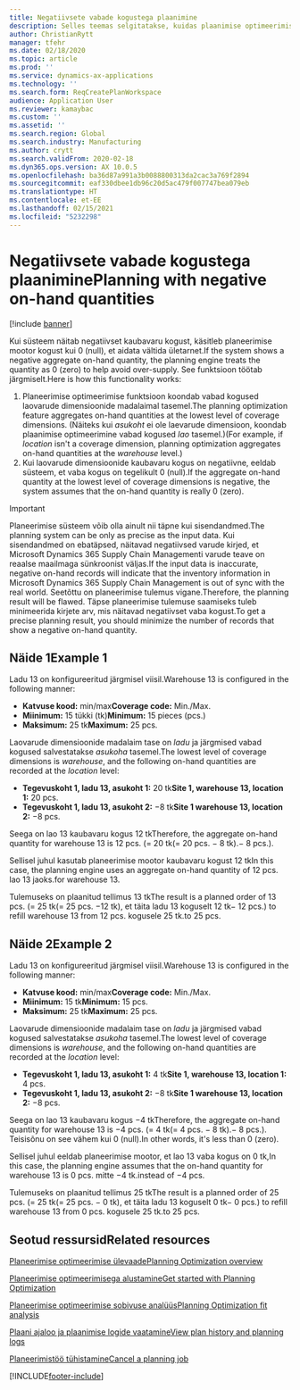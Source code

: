 ```yaml
---
title: Negatiivsete vabade kogustega plaanimine
description: Selles teemas selgitatakse, kuidas plaanimise optimeerimise kasutamisel käsitsetakse negatiivset kaubavaru.
author: ChristianRytt
manager: tfehr
ms.date: 02/18/2020
ms.topic: article
ms.prod: ''
ms.service: dynamics-ax-applications
ms.technology: ''
ms.search.form: ReqCreatePlanWorkspace
audience: Application User
ms.reviewer: kamaybac
ms.custom: ''
ms.assetid: ''
ms.search.region: Global
ms.search.industry: Manufacturing
ms.author: crytt
ms.search.validFrom: 2020-02-18
ms.dyn365.ops.version: AX 10.0.5
ms.openlocfilehash: ba36d87a991a3b0088800313da2cac3a769f2894
ms.sourcegitcommit: eaf330dbee1db96c20d5ac479f007747bea079eb
ms.translationtype: HT
ms.contentlocale: et-EE
ms.lasthandoff: 02/15/2021
ms.locfileid: "5232298"
---
```

# <a name="planning-with-negative-on-hand-quantities"></a><span data-ttu-id="6bdd9-103">Negatiivsete vabade kogustega plaanimine</span><span class="sxs-lookup"><span data-stu-id="6bdd9-103">Planning with negative on-hand quantities</span></span>

[!include [banner](../../includes/banner.md)]

<span data-ttu-id="6bdd9-104">Kui süsteem näitab negatiivset kaubavaru kogust, käsitleb planeerimise mootor kogust kui 0 (null), et aidata vältida ületarnet.</span><span class="sxs-lookup"><span data-stu-id="6bdd9-104">If the system shows a negative aggregate on-hand quantity, the planning engine treats the quantity as 0 (zero) to help avoid over-supply.</span></span> <span data-ttu-id="6bdd9-105">See funktsioon töötab järgmiselt.</span><span class="sxs-lookup"><span data-stu-id="6bdd9-105">Here is how this functionality works:</span></span>

1. <span data-ttu-id="6bdd9-106">Planeerimise optimeerimise funktsioon koondab vabad kogused laovarude dimensioonide madalaimal tasemel.</span><span class="sxs-lookup"><span data-stu-id="6bdd9-106">The planning optimization feature aggregates on-hand quantities at the lowest level of coverage dimensions.</span></span> <span data-ttu-id="6bdd9-107">(Näiteks kui *asukoht* ei ole laevarude dimensioon, koondab plaanimise optimeerimine vabad kogused *lao* tasemel.)</span><span class="sxs-lookup"><span data-stu-id="6bdd9-107">(For example, if *location* isn't a coverage dimension, planning optimization aggregates on-hand quantities at the *warehouse* level.)</span></span>
1. <span data-ttu-id="6bdd9-108">Kui laovarude dimensioonide kaubavaru kogus on negatiivne, eeldab süsteem, et vaba kogus on tegelikult 0 (null).</span><span class="sxs-lookup"><span data-stu-id="6bdd9-108">If the aggregate on-hand quantity at the lowest level of coverage dimensions is negative, the system assumes that the on-hand quantity is really 0 (zero).</span></span>

> [!IMPORTANT]
> <span data-ttu-id="6bdd9-109">Planeerimise süsteem võib olla ainult nii täpne kui sisendandmed.</span><span class="sxs-lookup"><span data-stu-id="6bdd9-109">The planning system can be only as precise as the input data.</span></span> <span data-ttu-id="6bdd9-110">Kui sisendandmed on ebatäpsed, näitavad negatiivsed varude kirjed, et Microsoft Dynamics 365 Supply Chain Managementi varude teave on reaalse maailmaga sünkroonist väljas.</span><span class="sxs-lookup"><span data-stu-id="6bdd9-110">If the input data is inaccurate, negative on-hand records will indicate that the inventory information in Microsoft Dynamics 365 Supply Chain Management is out of sync with the real world.</span></span> <span data-ttu-id="6bdd9-111">Seetõttu on planeerimise tulemus vigane.</span><span class="sxs-lookup"><span data-stu-id="6bdd9-111">Therefore, the planning result will be flawed.</span></span> <span data-ttu-id="6bdd9-112">Täpse planeerimise tulemuse saamiseks tuleb minimeerida kirjete arv, mis näitavad negatiivset vaba kogust.</span><span class="sxs-lookup"><span data-stu-id="6bdd9-112">To get a precise planning result, you should minimize the number of records that show a negative on-hand quantity.</span></span>

## <a name="example-1"></a><span data-ttu-id="6bdd9-113">Näide 1</span><span class="sxs-lookup"><span data-stu-id="6bdd9-113">Example 1</span></span>

<span data-ttu-id="6bdd9-114">Ladu 13 on konfigureeritud järgmisel viisil.</span><span class="sxs-lookup"><span data-stu-id="6bdd9-114">Warehouse 13 is configured in the following manner:</span></span>

- <span data-ttu-id="6bdd9-115">**Katvuse kood:** min/max</span><span class="sxs-lookup"><span data-stu-id="6bdd9-115">**Coverage code:** Min./Max.</span></span>
- <span data-ttu-id="6bdd9-116">**Miinimum:** 15 tükki (tk)</span><span class="sxs-lookup"><span data-stu-id="6bdd9-116">**Minimum:** 15 pieces (pcs.)</span></span>
- <span data-ttu-id="6bdd9-117">**Maksimum:** 25 tk</span><span class="sxs-lookup"><span data-stu-id="6bdd9-117">**Maximum:** 25 pcs.</span></span>

<span data-ttu-id="6bdd9-118">Laovarude dimensioonide madalaim tase on *ladu* ja järgmised vabad kogused salvestatakse *asukoha* tasemel.</span><span class="sxs-lookup"><span data-stu-id="6bdd9-118">The lowest level of coverage dimensions is *warehouse*, and the following on-hand quantities are recorded at the *location* level:</span></span>

- <span data-ttu-id="6bdd9-119">**Tegevuskoht 1, ladu 13, asukoht 1:** 20 tk</span><span class="sxs-lookup"><span data-stu-id="6bdd9-119">**Site 1, warehouse 13, location 1:** 20 pcs.</span></span>
- <span data-ttu-id="6bdd9-120">**Tegevuskoht 1, ladu 13, asukoht 2:** &minus;8 tk</span><span class="sxs-lookup"><span data-stu-id="6bdd9-120">**Site 1 warehouse 13, location 2:** &minus;8 pcs.</span></span>

<span data-ttu-id="6bdd9-121">Seega on lao 13 kaubavaru kogus 12 tk</span><span class="sxs-lookup"><span data-stu-id="6bdd9-121">Therefore, the aggregate on-hand quantity for warehouse 13 is 12 pcs.</span></span> <span data-ttu-id="6bdd9-122">(= 20 tk</span><span class="sxs-lookup"><span data-stu-id="6bdd9-122">(= 20 pcs.</span></span> <span data-ttu-id="6bdd9-123">&minus; 8 tk).</span><span class="sxs-lookup"><span data-stu-id="6bdd9-123">&minus; 8 pcs.).</span></span>

<span data-ttu-id="6bdd9-124">Sellisel juhul kasutab planeerimise mootor kaubavaru kogust 12 tk</span><span class="sxs-lookup"><span data-stu-id="6bdd9-124">In this case, the planning engine uses an aggregate on-hand quantity of 12 pcs.</span></span> <span data-ttu-id="6bdd9-125">lao 13 jaoks.</span><span class="sxs-lookup"><span data-stu-id="6bdd9-125">for warehouse 13.</span></span>

<span data-ttu-id="6bdd9-126">Tulemuseks on plaanitud tellimus 13 tk</span><span class="sxs-lookup"><span data-stu-id="6bdd9-126">The result is a planned order of 13 pcs.</span></span> <span data-ttu-id="6bdd9-127">(= 25 tk</span><span class="sxs-lookup"><span data-stu-id="6bdd9-127">(= 25 pcs.</span></span> <span data-ttu-id="6bdd9-128">&minus;12 tk), et täita ladu 13 koguselt 12 tk</span><span class="sxs-lookup"><span data-stu-id="6bdd9-128">&minus; 12 pcs.) to refill warehouse 13 from 12 pcs.</span></span> <span data-ttu-id="6bdd9-129">kogusele 25 tk.</span><span class="sxs-lookup"><span data-stu-id="6bdd9-129">to 25 pcs.</span></span>

## <a name="example-2"></a><span data-ttu-id="6bdd9-130">Näide 2</span><span class="sxs-lookup"><span data-stu-id="6bdd9-130">Example 2</span></span>

<span data-ttu-id="6bdd9-131">Ladu 13 on konfigureeritud järgmisel viisil.</span><span class="sxs-lookup"><span data-stu-id="6bdd9-131">Warehouse 13 is configured in the following manner:</span></span>

- <span data-ttu-id="6bdd9-132">**Katvuse kood:** min/max</span><span class="sxs-lookup"><span data-stu-id="6bdd9-132">**Coverage code:** Min./Max.</span></span>
- <span data-ttu-id="6bdd9-133">**Miinimum:** 15 tk</span><span class="sxs-lookup"><span data-stu-id="6bdd9-133">**Minimum:** 15 pcs.</span></span>
- <span data-ttu-id="6bdd9-134">**Maksimum:** 25 tk</span><span class="sxs-lookup"><span data-stu-id="6bdd9-134">**Maximum:** 25 pcs.</span></span>

<span data-ttu-id="6bdd9-135">Laovarude dimensioonide madalaim tase on *ladu* ja järgmised vabad kogused salvestatakse *asukoha* tasemel.</span><span class="sxs-lookup"><span data-stu-id="6bdd9-135">The lowest level of coverage dimensions is *warehouse*, and the following on-hand quantities are recorded at the *location* level:</span></span>

- <span data-ttu-id="6bdd9-136">**Tegevuskoht 1, ladu 13, asukoht 1:** 4 tk</span><span class="sxs-lookup"><span data-stu-id="6bdd9-136">**Site 1, warehouse 13, location 1:** 4 pcs.</span></span>
- <span data-ttu-id="6bdd9-137">**Tegevuskoht 1, ladu 13, asukoht 2:** &minus;8 tk</span><span class="sxs-lookup"><span data-stu-id="6bdd9-137">**Site 1 warehouse 13, location 2:** &minus;8 pcs.</span></span>

<span data-ttu-id="6bdd9-138">Seega on lao 13 kaubavaru kogus &minus;4 tk</span><span class="sxs-lookup"><span data-stu-id="6bdd9-138">Therefore, the aggregate on-hand quantity for warehouse 13 is &minus;4 pcs.</span></span> <span data-ttu-id="6bdd9-139">(= 4 tk</span><span class="sxs-lookup"><span data-stu-id="6bdd9-139">(= 4 pcs.</span></span> <span data-ttu-id="6bdd9-140">&minus; 8 tk).</span><span class="sxs-lookup"><span data-stu-id="6bdd9-140">&minus; 8 pcs.).</span></span> <span data-ttu-id="6bdd9-141">Teisisõnu on see vähem kui 0 (null).</span><span class="sxs-lookup"><span data-stu-id="6bdd9-141">In other words, it's less than 0 (zero).</span></span>

<span data-ttu-id="6bdd9-142">Sellisel juhul eeldab planeerimise mootor, et lao 13 vaba kogus on 0 tk,</span><span class="sxs-lookup"><span data-stu-id="6bdd9-142">In this case, the planning engine assumes that the on-hand quantity for warehouse 13 is 0 pcs.</span></span> <span data-ttu-id="6bdd9-143">mitte &minus;4 tk.</span><span class="sxs-lookup"><span data-stu-id="6bdd9-143">instead of &minus;4 pcs.</span></span>

<span data-ttu-id="6bdd9-144">Tulemuseks on plaanitud tellimus 25 tk</span><span class="sxs-lookup"><span data-stu-id="6bdd9-144">The result is a planned order of 25 pcs.</span></span> <span data-ttu-id="6bdd9-145">(= 25 tk</span><span class="sxs-lookup"><span data-stu-id="6bdd9-145">(= 25 pcs.</span></span> <span data-ttu-id="6bdd9-146">&minus; 0 tk), et täita ladu 13 koguselt 0 tk</span><span class="sxs-lookup"><span data-stu-id="6bdd9-146">&minus; 0 pcs.) to refill warehouse 13 from 0 pcs.</span></span> <span data-ttu-id="6bdd9-147">kogusele 25 tk.</span><span class="sxs-lookup"><span data-stu-id="6bdd9-147">to 25 pcs.</span></span>

## <a name="related-resources"></a><span data-ttu-id="6bdd9-148">Seotud ressursid</span><span class="sxs-lookup"><span data-stu-id="6bdd9-148">Related resources</span></span>

[<span data-ttu-id="6bdd9-149">Planeerimise optimeerimise ülevaade</span><span class="sxs-lookup"><span data-stu-id="6bdd9-149">Planning Optimization overview</span></span>](planning-optimization-overview.md)

[<span data-ttu-id="6bdd9-150">Planeerimise optimeerimisega alustamine</span><span class="sxs-lookup"><span data-stu-id="6bdd9-150">Get started with Planning Optimization</span></span>](get-started.md)

[<span data-ttu-id="6bdd9-151">Planeerimise optimeerimise sobivuse analüüs</span><span class="sxs-lookup"><span data-stu-id="6bdd9-151">Planning Optimization fit analysis</span></span>](planning-optimization-fit-analysis.md)

[<span data-ttu-id="6bdd9-152">Plaani ajaloo ja plaanimise logide vaatamine</span><span class="sxs-lookup"><span data-stu-id="6bdd9-152">View plan history and planning logs</span></span>](plan-history-logs.md)

[<span data-ttu-id="6bdd9-153">Planeerimistöö tühistamine</span><span class="sxs-lookup"><span data-stu-id="6bdd9-153">Cancel a planning job</span></span>](cancel-planning-job.md)


[!INCLUDE[footer-include](../../../includes/footer-banner.md)]